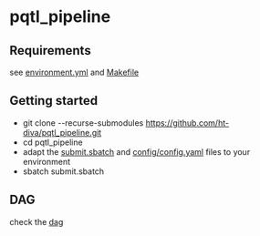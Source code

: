# pqtl_pipeline

## Requirements
see [environment.yml](environment.yml) and [Makefile](Makefile)

## Getting started

* git clone --recurse-submodules https://github.com/ht-diva/pqtl_pipeline.git
* cd pqtl_pipeline
* adapt the [submit.sbatch](submit.sbatch) and [config/config.yaml](config/config.yaml) files to your environment
* sbatch submit.sbatch

## DAG
check the [dag](dag.svg)
